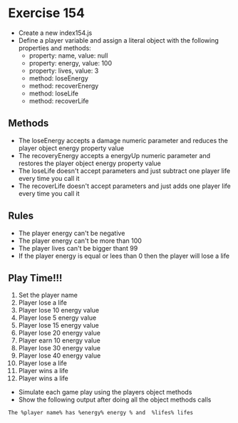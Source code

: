 # Exercise 154

* Create a new index154.js
* Define a player variable and assign a literal object with the following properties and methods:
  * property: name, value: null
  * property: energy, value: 100
  * property: lives, value: 3
  * method: loseEnergy
  * method: recoverEnergy
  * method: loseLife
  * method: recoverLife

## Methods
* The loseEnergy accepts a damage numeric parameter and reduces the player object energy property value
* The recoveryEnergy accepts a energyUp numeric parameter and restores the player object energy property value
* The loseLife doesn't accept parameters and just subtract one player life every time you call it
* The recoverLife doesn't accept parameters and just adds one player life every time you call it

## Rules
* The player energy can't be negative
* The player energy can't be more than 100
* The player lives can't be bigger thant 99
* If the player energy is equal or lees than 0 then the player will lose a life

## Play Time!!!
1. Set the player name
2. Player lose a life
3. Player lose 10 energy value
4. Player lose 5 energy value
5. Player lose 15 energy value
6. Player lose 20 energy value
7. Player earn 10 energy value
8. Player lose 30 energy value
9. Player lose 40 energy value
10. Player lose a life
11. Player wins a life
12. Player wins a life

* Simulate each game play using the players object methods
* Show the following output after doing all the object methods calls
```
The %player name% has %energy% energy % and  %lifes% lifes
```